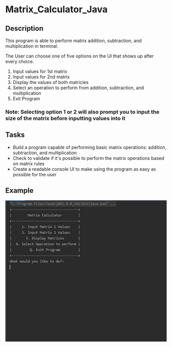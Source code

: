 # Matrix_Calculator_Java

## Description
This program is able to perform matrix addition, subtraction, and multiplication in terminal. 

The User can choose one of five options on the UI that shows up after every choice.
1. Input values for 1st matrix
2. Input values for 2nd matrix
3. Display the values of both matricies
4. Select an operation to perform from addition, subtraction, and multiplication
5. Exit Program

### Note: Selecting option 1 or 2 will also prompt you to input the size of the matrix before inputting values into it

## Tasks
- Build a program capable of performing basic matrix operations: addition, subtraction, and multiplication
- Check to validate if it's possible to perform the matrix operations based on matrix rules
- Create a readable console UI to make using the program as easy as possible for the user

## Example
![Matrix Calculator](https://github.com/JadeAnt/Matrix_Calculator_Java/blob/master/Matrix%20Calculator.JPG)
